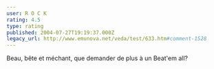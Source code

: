 ```yaml
---
user: R O C K
rating: 4.5
type: rating
published: 2004-07-27T19:19:37.000Z
legacy_url: http://www.emunova.net/veda/test/633.htm#comment-1528
---
```

Beau, bête et méchant, que demander de plus à un Beat'em all?